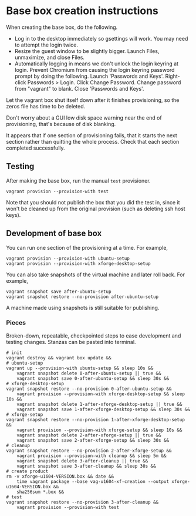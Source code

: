 # Base box creation instructions

When creating the base box, do the following.

  - Log in to the desktop immediately so gsettings will work. You may need to attempt the login twice.
  - Resize the guest window to be slightly bigger. Launch Files, unmaximize, and close Files.
  - Automatically logging in means we don't unlock the login keyring at login. Prevent Chromium from causing the login keyring password prompt by doing the following.
    Launch 'Passwords and Keys'. Right-click Passwords > Login. Click Change Password. Change password from "vagrant" to blank. Close 'Passwords and Keys'.

Let the vagrant box shut itself down after it finishes provisioning, so the zeros file has time to be deleted.

Don't worry about a GUI low disk space warning near the end of provisioning, that's because of disk blanking.

It appears that if one section of provisioning fails, that it starts the next section rather than quitting the whole process. Check that each section completed successfully.

## Testing

After making the base box, run the manual `test` provisioner.

    vagrant provision --provision-with test

Note that you should not publish the box that you did the test in, since it won't be cleaned up from the original provision (such as deleting ssh host keys).

## Development of base box

You can run one section of the provisioning at a time. For example,

    vagrant provision --provision-with ubuntu-setup
    vagrant provision --provision-with xforge-desktop-setup

You can also take snapshots of the virtual machine and later roll back. For example,

    vagrant snapshot save after-ubuntu-setup
    vagrant snapshot restore --no-provision after-ubuntu-setup

A machine made using snapshots is still suitable for publishing.

### Pieces

Broken-down, repeatable, checkpointed steps to ease development and testing changes. Stanzas can be pasted into terminal.

    # init
    vagrant destroy && vagrant box update &&
    # ubuntu-setup
    vagrant up --provision-with ubuntu-setup && sleep 10s &&
        vagrant snapshot delete 0-after-ubuntu-setup || true &&
        vagrant snapshot save 0-after-ubuntu-setup && sleep 30s &&
    # xforge-desktop-setup
    vagrant snapshot restore --no-provision 0-after-ubuntu-setup &&
        vagrant provision --provision-with xforge-desktop-setup && sleep 10s &&
        vagrant snapshot delete 1-after-xforge-desktop-setup || true &&
        vagrant snapshot save 1-after-xforge-desktop-setup && sleep 30s &&
    # xforge-setup
    vagrant snapshot restore --no-provision 1-after-xforge-desktop-setup &&
        vagrant provision --provision-with xforge-setup && sleep 10s &&
        vagrant snapshot delete 2-after-xforge-setup || true &&
        vagrant snapshot save 2-after-xforge-setup && sleep 30s &&
    # cleanup
    vagrant snapshot restore --no-provision 2-after-xforge-setup &&
        vagrant provision --provision-with cleanup && sleep 5m &&
        vagrant snapshot delete 3-after-cleanup || true &&
        vagrant snapshot save 3-after-cleanup && sleep 30s &&
    # create product
    rm -v xforge-u1604-VERSION.box && date &&
        time vagrant package --base vag-u1604-xf-creation --output xforge-u1604-VERSION.box &&
        sha256sum *.box &&
    # test
    vagrant snapshot restore --no-provision 3-after-cleanup &&
        vagrant provision --provision-with test
